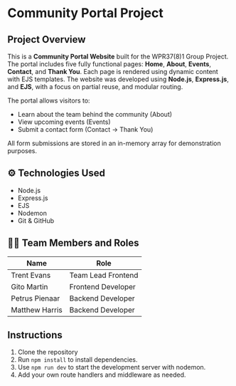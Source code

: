 # Community Portal Project

## Project Overview

This is a **Community Portal Website** built for the WPR37(8)1 Group Project. The portal includes five fully functional pages: **Home**, **About**, **Events**, **Contact**, and **Thank You**. Each page is rendered using dynamic content with EJS templates. The website was developed using **Node.js**, **Express.js**, and **EJS**, with a focus on partial reuse, and modular routing.

The portal allows visitors to:
- Learn about the team behind the community (About)
- View upcoming events (Events)
- Submit a contact form (Contact → Thank You)

All form submissions are stored in an in-memory array for demonstration purposes.

## ⚙️ Technologies Used

- Node.js 
- Express.js 
- EJS 
- Nodemon 
- Git & GitHub

## 👨‍💻 Team Members and Roles

| Name           | Role                 |
|----------------|----------------------|
| Trent Evans    | Team Lead   Frontend |
| Gito Martin    | Frontend Developer   |
| Petrus Pienaar | Backend Developer    |
| Matthew Harris | Backend Developer    |

## Instructions

1. Clone the repository
2. Run `npm install` to install dependencies.
3. Use `npm run dev` to start the development server with nodemon.
4. Add your own route handlers and middleware as needed.